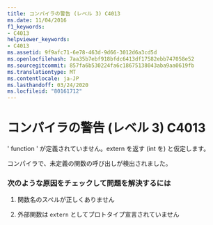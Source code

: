 ```yaml
---
title: コンパイラの警告 (レベル 3) C4013
ms.date: 11/04/2016
f1_keywords:
- C4013
helpviewer_keywords:
- C4013
ms.assetid: 9f9afc71-6e78-463d-9d66-3012d6a3cd5d
ms.openlocfilehash: 7aa35b7ebf918bfdc6413df17582ebb747058e52
ms.sourcegitcommit: 857fa6b530224fa6c18675138043aba9aa0619fb
ms.translationtype: MT
ms.contentlocale: ja-JP
ms.lasthandoff: 03/24/2020
ms.locfileid: "80161712"
---
```

# <a name="compiler-warning-level-3-c4013"></a>コンパイラの警告 (レベル 3) C4013

' function ' が定義されていません。extern を返す (int を) と仮定します。

コンパイラで、未定義の関数の呼び出しが検出されました。

### <a name="to-fix-by-checking-the-following-possible-causes"></a>次のような原因をチェックして問題を解決するには

1. 関数名のスペルが正しくありません

1. 外部関数は `extern` としてプロトタイプ宣言されていません
